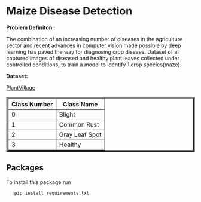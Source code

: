 
# Maize Disease Detection

<b>Problem Definiton :</b>

<p>The combination of an increasing number of diseases in the agriculture sector and recent advances in computer vision made possible by deep learning has paved the way for diagnosing crop disease. Dataset of all captured images of diseased and healthy plant leaves collected under controlled conditions, to train a model to identify 1 crop species(maze).</p>

<b>Dataset:</b>

[PlantVillage](https://www.kaggle.com/datasets/abdallahalidev/plantvillage-dataset)

<table border="5px">
<tr>
<th>Class Number</th><th>Class Name</th>
</tr>
<tr>
<td>0</td><td>Blight</td>
</tr>
<tr>
<td>1</td><td>Common Rust</td>
</tr>
<tr>
<td>2</td><td>Gray Leaf Spot</td>
</tr>
<tr>
<td>3</td><td>Healthy</td>
</tr>
</table>

## Packages

To install this package run

```bash
  !pip install requirements.txt
```

